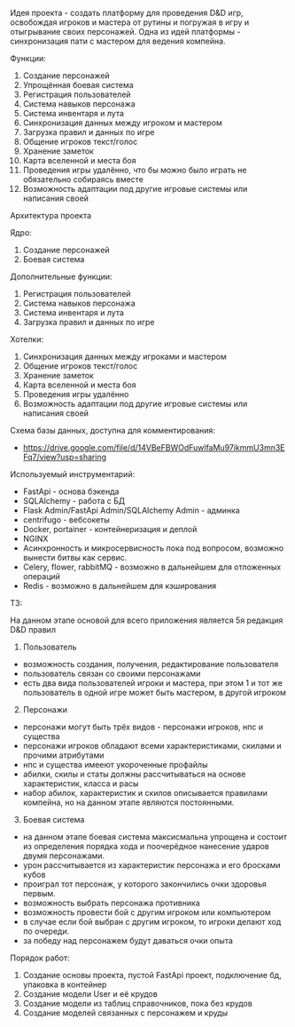 Идея проекта - создать платформу для проведения D&D игр, освобождая игроков и мастера от рутины и погружая в игру и отыгрывание своих персонажей.
Одна из идей платформы - синхронизация пати с мастером для ведения компейна. 

Функции:
1. Создание персонажей
2. Упрощённая боевая система
3. Регистрация пользователей
4. Система навыков персонажа
5. Система инвентаря и лута
6. Синхронизация данных между игроком и мастером
7. Загрузка правил и данных по игре
8. Общение игроков текст/голос
9. Хранение заметок
10. Карта вселенной и места боя
11. Проведения игры удалённо, что бы можно было играть не обязательно собираясь вместе
12. Возможность адаптации под другие игровые системы или написания своей

Архитектура проекта

Ядро:
1. Создание персонажей
2. Боевая система

Дополнительные функции:
1. Регистрация пользователей
2. Система навыков персонажа
3. Система инвентаря и лута
4. Загрузка правил и данных по игре 

Хотелки:
1. Синхронизация данных между игроками и мастером
2. Общение игроков текст/голос
3. Хранение заметок
4. Карта вселенной и места боя
5. Проведения игры удалённо
6. Возможность адаптации под другие игровые системы или написания своей

Схема базы данных, доступна для комментирования:
* https://drive.google.com/file/d/14VBeFBWOdFuwlfaMu97ikmmU3mn3EFq7/view?usp=sharing

Используемый инструментарий:
* FastApi - основа бэкенда
* SQLAlchemy - работа с БД
* Flask Admin/FastApi Admin/SQLAlchemy Admin - админка
* centrifugo - вебсокеты
* Docker, portainer - контейнеризация и деплой
* NGINX
* Асинхронность и микросервисность пока под вопросом, возможно вынести битвы как сервис.
* Celery, flower, rabbitMQ - возможно в дальнейшем для отложенных операций
* Redis - возможно в дальнейшем для кэширования

ТЗ:

На данном этапе основой для всего приложения является 5я редакция D&D правил

1. Пользователь
* возможность создания, получения, редактирование пользователя
* пользователь связан со своими персонажами
* есть два вида пользователей игроки и мастера, при этом 1 и тот же пользователь в одной игре может быть мастером, в другой игроком

2. Персонажи
* персонажи могут быть трёх видов - персонажи игроков, нпс и существа
* персонажи игроков обладают всеми характеристиками, скилами и прочими атрибутами
* нпс и существа имееют укороченные профайлы
* абилки, скилы и статы должны рассчитываться на основе характеристик, класса и расы
* набор абилок, характеристик и скилов описывается правилами компейна, но на данном этапе являются постоянными.

3. Боевая система
* на данном этапе боевая система максисмальна упрощена и состоит из определения порядка хода и поочерёдное нанесение ударов двумя персонажами.
* урон рассчитывается из характеристик персонажа и его бросками кубов
* проиграл тот персонаж, у которого закончились очки здоровья первым.
* возможность выбрать персонажа противника
* возможность провести бой с другим игроком или компьютером
* в случае если бой выбран с другим игроком, то игроки делают ход по очереди.
* за победу над персонажем будут даваться очки опыта

Порядок работ:
1. Создание основы проекта, пустой FastApi проект, подключение бд, упаковка в контейнер
2. Создание модели User и её крудов
3. Создание модели из таблиц справочников, пока без крудов
4. Создание моделей связанных с персонажем и круды
